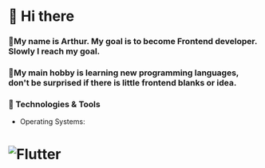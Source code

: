 # 👋 Hi there

### 💨My name is Arthur. My goal is to become Frontend developer. Slowly I reach my goal.
### 💨My main hobby is learning new programming languages, don't be surprised if there is little frontend blanks or idea.

### 🔧 Technologies & Tools
* Operating Systems:
# ![Flutter](https://img.shields.io/badge/OS-Windows-2fa1ad?style=for-the-badge&logo=Windows)

